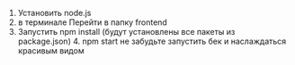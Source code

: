 1. Установить node.js
2. в терминале Перейти в папку frontend
3. Запустить npm install 
   (будут установлены все пакеты из package.json)
    4. npm start 
   не забудьте запустить бек и наслаждаться красивым видом 
    